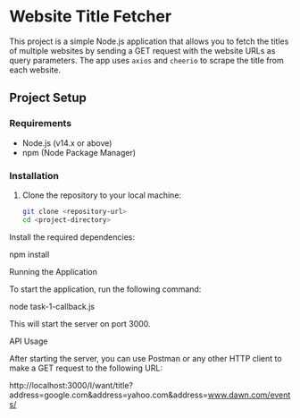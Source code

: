 # Website Title Fetcher

This project is a simple Node.js application that allows you to fetch the titles of multiple websites by sending a GET request with the website URLs as query parameters. The app uses `axios` and `cheerio` to scrape the title from each website.

## Project Setup

### Requirements

- Node.js (v14.x or above)
- npm (Node Package Manager)

### Installation

1. Clone the repository to your local machine:
   ```bash
   git clone <repository-url>
   cd <project-directory>


Install the required dependencies:

npm install

Running the Application

To start the application, run the following command:

node task-1-callback.js


This will start the server on port 3000.

API Usage

After starting the server, you can use Postman or any other HTTP client to make a GET request to the following URL:

http://localhost:3000/I/want/title?address=google.com&address=yahoo.com&address=www.dawn.com/events/